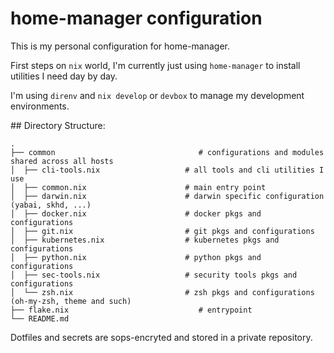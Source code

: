 # home-manager configuration

This is my personal configuration for home-manager.

First steps on `nix` world, I'm currently just using `home-manager` to install utilities I need day by day.

I'm using `direnv` and `nix develop` or `devbox` to manage my development environments.

## Directory Structure:

```
.
├── common                                # configurations and modules shared across all hosts
│  ├── cli-tools.nix                   # all tools and cli utilities I use
│  ├── common.nix                      # main entry point
│  ├── darwin.nix                      # darwin specific configuration  (yabai, skhd, ...)
│  ├── docker.nix                      # docker pkgs and configurations
│  ├── git.nix                         # git pkgs and configurations
│  ├── kubernetes.nix                  # kubernetes pkgs and configurations
│  ├── python.nix                      # python pkgs and configurations
│  ├── sec-tools.nix                   # security tools pkgs and configurations
│  └── zsh.nix                         # zsh pkgs and configurations (oh-my-zsh, theme and such)
├── flake.nix                             # entrypoint
└── README.md
```

Dotfiles and secrets are sops-encryted and stored in a private repository.